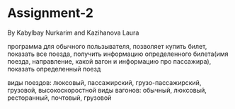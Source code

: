 # Assignment-2
By Kabylbay Nurkarim and Kazihanova Laura

программа для обычного пользывателя, позволяет купить билет, показать все поезда, получить информацию определенного билета(имя поезда, направление, какой вагон и информацию про пассажира), показать определенный поезд

виды поездов: люксовый, пассажирский, грузо-пассажирский, грузовой, высокоскоростной
виды вагонов: обычный, люксовый, ресторанный, почтовый, грузовой
